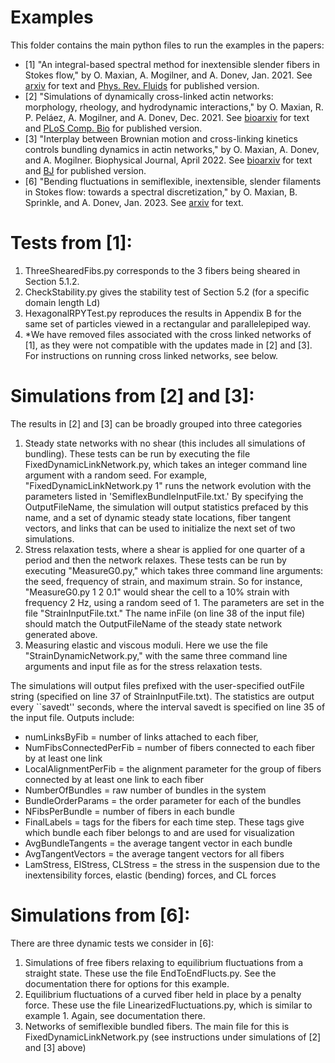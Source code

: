 # Examples 
This folder contains the main python files to run the examples
in the papers: 
* [1] "An integral-based spectral method for inextensible slender fibers in
Stokes flow," by O. Maxian, A. Mogilner, and A. Donev, Jan. 2021.
See [arxiv](https://arxiv.org/abs/2007.11728) for text and 
[Phys. Rev. Fluids](https://journals.aps.org/prfluids/abstract/10.1103/PhysRevFluids.6.014102) for published
version.
* [2] "Simulations of dynamically cross-linked actin networks: morphology, rheology, and hydrodynamic interactions," 
by O. Maxian, R. P. Peláez, A. Mogilner, and A. Donev, Dec. 2021. 
See [bioarxiv](https://www.biorxiv.org/content/10.1101/2021.07.07.451453v3) for text and 
[PLoS Comp. Bio](https://journals.plos.org/ploscompbiol/article?id=10.1371/journal.pcbi.1009240)
for published version.
* [3] "Interplay between Brownian motion and cross-linking kinetics controls bundling dynamics in actin networks," 
by O. Maxian, A. Donev, and A. Mogilner. Biophysical Journal, April 2022. 
See [bioarxiv](https://www.biorxiv.org/content/10.1101/2021.09.17.460819v2) for text and [BJ](https://www.cell.com/biophysj/fulltext/S0006-3495(22)00154-0) for 
published version.
* [6] "Bending fluctuations in semiflexible, inextensible, slender filaments in Stokes flow: towards a spectral discretization," by O. Maxian, B. Sprinkle, and A. Donev, Jan. 2023. See [arxiv](link) for text. 


# Tests from [1]:
1) ThreeShearedFibs.py corresponds to the 3 fibers being sheared in Section 5.1.2.
2) CheckStability.py gives the stability test of Section 5.2 (for a specific domain length Ld)
3) HexagonalRPYTest.py reproduces the results in Appendix B for the same set of particles viewed in
a rectangular and parallelepiped way. 
4) *We have removed files associated with the cross linked networks of [1], as they were not compatible with the updates made
in [2] and [3]. For instructions on running cross linked networks, see below.

# Simulations from [2] and [3]:
The results in [2] and [3] can be broadly grouped into three categories
1) Steady state networks with no shear (this includes all simulations of bundling). These tests can be run by executing the file FixedDynamicLinkNetwork.py, which takes an integer command line argument with a random seed. For example, "FixedDynamicLinkNetwork.py 1" runs the network evolution with the parameters listed in 'SemiflexBundleInputFile.txt.' By specifying the OutputFileName, the simulation will output statistics prefaced by this name, and a set of dynamic steady state locations, fiber tangent vectors, and links that can be used to initialize the next set of two simulations.
2) Stress relaxation tests, where a shear is applied for one quarter of a period and then the network relaxes. These tests can be run by executing  "MeasureG0.py," which takes three command line arguments: the seed, frequency of strain, and maximum strain. So for instance, "MeasureG0.py 1 2 0.1" would shear the cell to a 10\% strain with frequency 2 Hz, using a random seed of 1. The parameters are set in the file "StrainInputFile.txt." The name inFile (on line 38 of the input file) should match the OutputFileName of the steady state network generated above. 
3) Measuring elastic and viscous moduli. Here we use the file "StrainDynamicNetwork.py," with the same three command line arguments and input file as for the stress relaxation tests. 

The simulations will output files prefixed with the user-specified outFile string (specified on line 37 of StrainInputFile.txt). The statistics are output every ``savedt'' seconds, where the interval savedt is specified on line 35 of the input file. Outputs include: 
* numLinksByFib = number of links attached to each fiber, 
* NumFibsConnectedPerFib = number of fibers connected to each fiber by at least one link
* LocalAlignmentPerFib = the alignment parameter for the group of fibers connected by at least one link to each fiber
* NumberOfBundles = raw number of bundles in the system
* BundleOrderParams = the order parameter for each of the bundles
* NFibsPerBundle = number of fibers in each bundle
* FinalLabels = tags for the fibers for each time step. These tags give which bundle each fiber belongs to and are used for visualization
* AvgBundleTangents = the average tangent vector in each bundle 
* AvgTangentVectors = the average tangent vectors for all fibers
* LamStress, ElStress, CLStress = the stress in the suspension due to the inextensibility forces, elastic (bending) forces, and CL forces

# Simulations from [6]:
There are three dynamic tests we consider in [6]: 
1) Simulations of free fibers relaxing to equilibrium fluctuations from a straight state. These use the file EndToEndFlucts.py. See the documentation there for options for this example. 
2) Equilibrium fluctuations of a curved fiber held in place by a penalty force. These use the file LinearizedFluctuations.py, which is similar to example 1. Again, see documentation there. 
3) Networks of semiflexible bundled fibers. The main file for this is FixedDynamicLinkNetwork.py (see instructions under simulations of [2] and [3] above)
